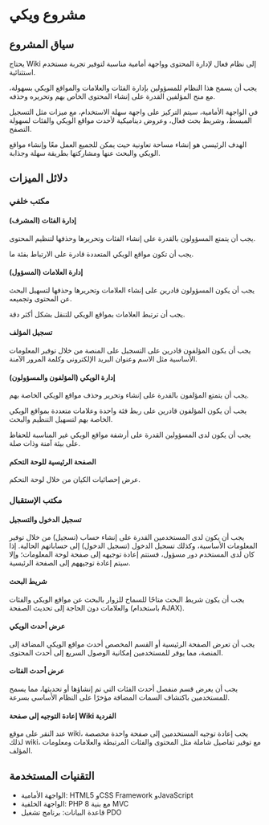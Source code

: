 # مشروع ويكي

## سياق المشروع
يحتاج Wiki إلى نظام فعال لإدارة المحتوى وواجهة أمامية مناسبة لتوفير تجربة مستخدم استثنائية.

يجب أن يسمح هذا النظام للمسؤولين بإدارة الفئات والعلامات والمواقع الويكي بسهولة، مع منح المؤلفين القدرة على إنشاء المحتوى الخاص بهم وتحريره وحذفه.

في الواجهة الأمامية، سيتم التركيز على واجهة سهلة الاستخدام، مع ميزات مثل التسجيل المبسط، وشريط بحث فعال، وعروض ديناميكية لأحدث مواقع الويكي والفئات لسهولة التصفح.

الهدف الرئيسي هو إنشاء مساحة تعاونية حيث يمكن للجميع العمل معًا وإنشاء مواقع الويكي والبحث عنها ومشاركتها بطريقة سهلة وجذابة.

## دلائل الميزات

### مكتب خلفي

#### إدارة الفئات (المشرف)

يجب أن يتمتع المسؤولون بالقدرة على إنشاء الفئات وتحريرها وحذفها لتنظيم المحتوى.

يجب أن تكون مواقع الويكي المتعددة قادرة على الارتباط بفئة ما.

#### إدارة العلامات (المسؤول)

يجب أن يكون المسؤولون قادرين على إنشاء العلامات وتحريرها وحذفها لتسهيل البحث عن المحتوى وتجميعه.

يجب أن ترتبط العلامات بمواقع الويكي للتنقل بشكل أكثر دقة.

#### تسجيل المؤلف

يجب أن يكون المؤلفون قادرين على التسجيل على المنصة من خلال توفير المعلومات الأساسية مثل الاسم وعنوان البريد الإلكتروني وكلمة المرور الآمنة.

#### إدارة الويكي (المؤلفون والمسؤولون)

يجب أن يتمتع المؤلفون بالقدرة على إنشاء وتحرير وحذف مواقع الويكي الخاصة بهم.

يجب أن يكون المؤلفون قادرين على ربط فئة واحدة وعلامات متعددة بمواقع الويكي الخاصة بهم لتسهيل التنظيم والبحث.

يجب أن يكون لدى المسؤولين القدرة على أرشفة مواقع الويكي غير المناسبة للحفاظ على بيئة آمنة وذات صلة.

#### الصفحة الرئيسية للوحة التحكم

عرض إحصائيات الكيان من خلال لوحة التحكم.

### مكتب الإستقبال

#### تسجيل الدخول والتسجيل

يجب أن يكون لدى المستخدمين القدرة على إنشاء حساب (تسجيل) من خلال توفير المعلومات الأساسية، وكذلك تسجيل الدخول (تسجيل الدخول) إلى حساباتهم الحالية. إذا كان لدى المستخدم دور مسؤول، فستتم إعادة توجيهه إلى صفحة لوحة المعلومات؛ وإلا سيتم إعادة توجيههم إلى الصفحة الرئيسية.

#### شريط البحث

يجب أن يكون شريط البحث متاحًا للسماح للزوار بالبحث عن مواقع الويكي والفئات والعلامات دون الحاجة إلى تحديث الصفحة (باستخدام AJAX).

#### عرض أحدث الويكي

يجب أن تعرض الصفحة الرئيسية أو القسم المخصص أحدث مواقع الويكي المضافة إلى المنصة، مما يوفر للمستخدمين إمكانية الوصول السريع إلى أحدث المحتوى.

#### عرض أحدث الفئات

يجب أن يعرض قسم منفصل أحدث الفئات التي تم إنشاؤها أو تحديثها، مما يسمح للمستخدمين باكتشاف السمات المضافة مؤخرًا على النظام الأساسي بسرعة.

#### إعادة التوجيه إلى صفحة Wiki الفردية

عند النقر على موقع wiki، يجب إعادة توجيه المستخدمين إلى صفحة واحدة مخصصة لذلك wiki، مع توفير تفاصيل شاملة مثل المحتوى والفئات المرتبطة والعلامات ومعلومات المؤلف.

## التقنيات المستخدمة

- الواجهة الأمامية: HTML5 وCSS Framework وJavaScript
- الواجهة الخلفية: PHP 8 مع بنية MVC
- قاعدة البيانات: برنامج تشغيل PDO